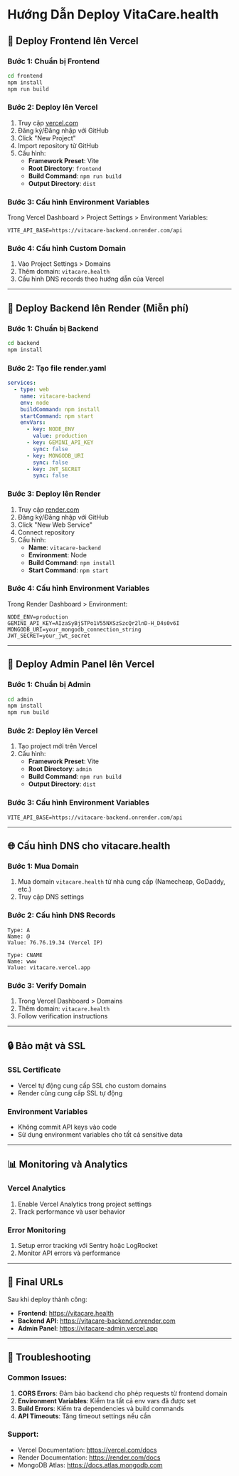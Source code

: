 # Hướng Dẫn Deploy VitaCare.health

## 🚀 Deploy Frontend lên Vercel

### Bước 1: Chuẩn bị Frontend
```bash
cd frontend
npm install
npm run build
```

### Bước 2: Deploy lên Vercel
1. Truy cập [vercel.com](https://vercel.com)
2. Đăng ký/Đăng nhập với GitHub
3. Click "New Project"
4. Import repository từ GitHub
5. Cấu hình:
   - **Framework Preset**: Vite
   - **Root Directory**: `frontend`
   - **Build Command**: `npm run build`
   - **Output Directory**: `dist`

### Bước 3: Cấu hình Environment Variables
Trong Vercel Dashboard > Project Settings > Environment Variables:
```
VITE_API_BASE=https://vitacare-backend.onrender.com/api
```

### Bước 4: Cấu hình Custom Domain
1. Vào Project Settings > Domains
2. Thêm domain: `vitacare.health`
3. Cấu hình DNS records theo hướng dẫn của Vercel

---

## 🔧 Deploy Backend lên Render (Miễn phí)

### Bước 1: Chuẩn bị Backend
```bash
cd backend
npm install
```

### Bước 2: Tạo file render.yaml
```yaml
services:
  - type: web
    name: vitacare-backend
    env: node
    buildCommand: npm install
    startCommand: npm start
    envVars:
      - key: NODE_ENV
        value: production
      - key: GEMINI_API_KEY
        sync: false
      - key: MONGODB_URI
        sync: false
      - key: JWT_SECRET
        sync: false
```

### Bước 3: Deploy lên Render
1. Truy cập [render.com](https://render.com)
2. Đăng ký/Đăng nhập với GitHub
3. Click "New Web Service"
4. Connect repository
5. Cấu hình:
   - **Name**: `vitacare-backend`
   - **Environment**: Node
   - **Build Command**: `npm install`
   - **Start Command**: `npm start`

### Bước 4: Cấu hình Environment Variables
Trong Render Dashboard > Environment:
```
NODE_ENV=production
GEMINI_API_KEY=AIzaSyBjSTPo1V55NXSzSzcQr2lnD-H_D4s0v6I
MONGODB_URI=your_mongodb_connection_string
JWT_SECRET=your_jwt_secret
```

---

## 📱 Deploy Admin Panel lên Vercel

### Bước 1: Chuẩn bị Admin
```bash
cd admin
npm install
npm run build
```

### Bước 2: Deploy lên Vercel
1. Tạo project mới trên Vercel
2. Cấu hình:
   - **Framework Preset**: Vite
   - **Root Directory**: `admin`
   - **Build Command**: `npm run build`
   - **Output Directory**: `dist`

### Bước 3: Cấu hình Environment Variables
```
VITE_API_BASE=https://vitacare-backend.onrender.com/api
```

---

## 🌐 Cấu hình DNS cho vitacare.health

### Bước 1: Mua Domain
1. Mua domain `vitacare.health` từ nhà cung cấp (Namecheap, GoDaddy, etc.)
2. Truy cập DNS settings

### Bước 2: Cấu hình DNS Records
```
Type: A
Name: @
Value: 76.76.19.34 (Vercel IP)

Type: CNAME
Name: www
Value: vitacare.vercel.app
```

### Bước 3: Verify Domain
1. Trong Vercel Dashboard > Domains
2. Thêm domain: `vitacare.health`
3. Follow verification instructions

---

## 🔒 Bảo mật và SSL

### SSL Certificate
- Vercel tự động cung cấp SSL cho custom domains
- Render cũng cung cấp SSL tự động

### Environment Variables
- Không commit API keys vào code
- Sử dụng environment variables cho tất cả sensitive data

---

## 📊 Monitoring và Analytics

### Vercel Analytics
1. Enable Vercel Analytics trong project settings
2. Track performance và user behavior

### Error Monitoring
1. Setup error tracking với Sentry hoặc LogRocket
2. Monitor API errors và performance

---

## 🚀 Final URLs

Sau khi deploy thành công:
- **Frontend**: https://vitacare.health
- **Backend API**: https://vitacare-backend.onrender.com
- **Admin Panel**: https://vitacare-admin.vercel.app

---

## 🔧 Troubleshooting

### Common Issues:
1. **CORS Errors**: Đảm bảo backend cho phép requests từ frontend domain
2. **Environment Variables**: Kiểm tra tất cả env vars đã được set
3. **Build Errors**: Kiểm tra dependencies và build commands
4. **API Timeouts**: Tăng timeout settings nếu cần

### Support:
- Vercel Documentation: https://vercel.com/docs
- Render Documentation: https://render.com/docs
- MongoDB Atlas: https://docs.atlas.mongodb.com 